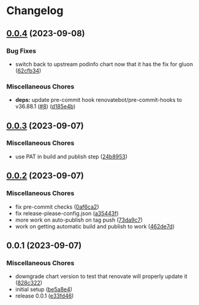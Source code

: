 # Changelog

## [0.0.4](https://github.com/defenseunicorns/narwhal-delivery-zarf-package-podinfo/compare/v0.0.3...v0.0.4) (2023-09-08)


### Bug Fixes

* switch back to upstream podinfo chart now that it has the fix for gluon ([62cfb34](https://github.com/defenseunicorns/narwhal-delivery-zarf-package-podinfo/commit/62cfb34ab6e08036a1903c01c1554bf2b5de139c))


### Miscellaneous Chores

* **deps:** update pre-commit hook renovatebot/pre-commit-hooks to v36.88.1 ([#8](https://github.com/defenseunicorns/narwhal-delivery-zarf-package-podinfo/issues/8)) ([d185e4b](https://github.com/defenseunicorns/narwhal-delivery-zarf-package-podinfo/commit/d185e4b5dd1ce3acfd6d85d4096ff2bc7ffd3bc5))

## [0.0.3](https://github.com/defenseunicorns/narwhal-delivery-zarf-package-podinfo/compare/v0.0.2...v0.0.3) (2023-09-07)


### Miscellaneous Chores

* use PAT in build and publish step ([24b8953](https://github.com/defenseunicorns/narwhal-delivery-zarf-package-podinfo/commit/24b8953e3b51680c29d2735d938a3f1ec88381d5))

## [0.0.2](https://github.com/defenseunicorns/narwhal-delivery-zarf-package-podinfo/compare/v0.0.1...v0.0.2) (2023-09-07)


### Miscellaneous Chores

* fix pre-commit checks ([0af6ca2](https://github.com/defenseunicorns/narwhal-delivery-zarf-package-podinfo/commit/0af6ca28279da20d72d40a37306b66790725286c))
* fix release-please-config.json ([a35443f](https://github.com/defenseunicorns/narwhal-delivery-zarf-package-podinfo/commit/a35443f7d1e778e3ae9c7f1b3f73c3abf8f8b1a6))
* more work on auto-publish on tag push ([73da9c7](https://github.com/defenseunicorns/narwhal-delivery-zarf-package-podinfo/commit/73da9c72b98bdac9878e1600068d2732b6026090))
* work on getting automatic build and publish to work ([462de7d](https://github.com/defenseunicorns/narwhal-delivery-zarf-package-podinfo/commit/462de7ddf0dfd547887fa14e6c74fda9906bd81d))

## 0.0.1 (2023-09-07)


### Miscellaneous Chores

* downgrade chart version to test that renovate will properly update it ([828c322](https://github.com/defenseunicorns/narwhal-delivery-zarf-package-podinfo/commit/828c32202f25c6e5ccf6bf5de2ff17c04f2c404b))
* initial setup ([be5a8e4](https://github.com/defenseunicorns/narwhal-delivery-zarf-package-podinfo/commit/be5a8e4820d037d81fe85a84a0b6df31fb5426e3))
* release 0.0.1 ([e33fd46](https://github.com/defenseunicorns/narwhal-delivery-zarf-package-podinfo/commit/e33fd46869d8f765effd4e36df063686809e3fbf))
